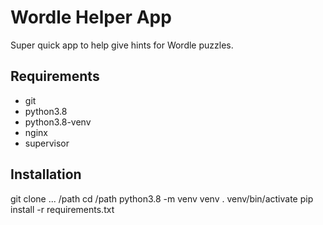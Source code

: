 # Wordle Helper App

Super quick app to help give hints for Wordle puzzles.

## Requirements
- git
- python3.8
- python3.8-venv
- nginx
- supervisor 

## Installation

git clone ... /path
cd /path
python3.8 -m venv venv
. venv/bin/activate
pip install -r requirements.txt


